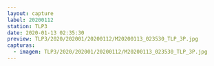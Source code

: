 ```yaml
---
layout: capture
label: 20200112
station: TLP3
date: 2020-01-13 02:35:30
preview: TLP3/2020/202001/20200112/M20200113_023530_TLP_3P.jpg
capturas:
  - imagem: TLP3/2020/202001/20200112/M20200113_023530_TLP_3P.jpg
---
```

